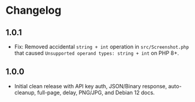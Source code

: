 # Changelog

## 1.0.1
- Fix: Removed accidental `string + int` operation in `src/Screenshot.php` that caused `Unsupported operand types: string + int` on PHP 8+.

## 1.0.0
- Initial clean release with API key auth, JSON/Binary response, auto-cleanup, full-page, delay, PNG/JPG, and Debian 12 docs.
